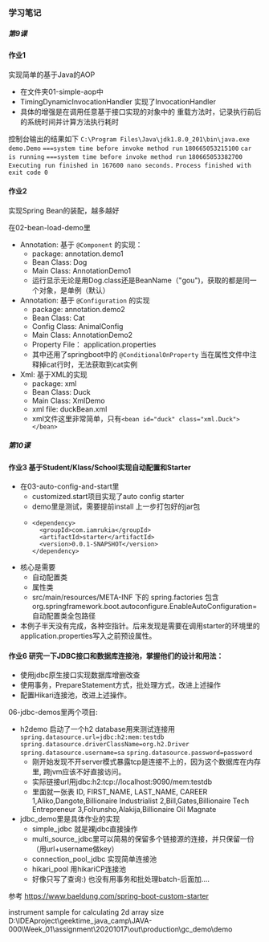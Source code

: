 ### 学习笔记

##### 第9课

#### 作业1

实现简单的基于Java的AOP

 - 在文件夹01-simple-aop中
 - TimingDynamicInvocationHandler 实现了InvocationHandler
 - 具体的增强是在调用任意基于接口实现的对象中的 重载方法时，记录执行前后的系统时间并计算方法执行耗时

控制台输出的结果如下
    `C:\Program Files\Java\jdk1.8.0_201\bin\java.exe demo.Demo`
    `===system time before invoke method run`
    `180665053215100`
    `car is running`
    `===system time before invoke method run`
    `180665053382700`
    `Executing run finished in 167600 nano seconds.`
    `Process finished with exit code 0`



#### 作业2
实现Spring Bean的装配，越多越好 

在02-bean-load-demo里
 - Annotation: 基于 `@Component` 的实现：
    - package: annotation.demo1
    - Bean Class: Dog
    - Main Class: AnnotationDemo1
    - 运行显示无论是用Dog.class还是BeanName（"gou")，获取的都是同一个对象，是单例（默认）
 - Annotation: 基于 `@Configuration` 的实现
    - package: annotation.demo2
    - Bean Class: Cat
    - Config Class: AnimalConfig
    - Main Class: AnnotationDemo2
    - Property File： application.properties
    - 其中还用了springboot中的 `@ConditionalOnProperty` 当在属性文件中注释掉cat行时，无法获取到cat实例
 - Xml: 基于XML的实现
    - package: xml
    - Bean Class: Duck
    - Main Class: XmlDemo
    - xml file: duckBean.xml
    - xml文件这里非常简单，只有`<bean id="duck" class="xml.Duck"></bean>`



##### 第10课

#### 作业3 基于Student/Klass/School实现自动配置和Starter 
 - 在03-auto-config-and-start里
    - customized.start项目实现了auto config starter
    - demo里是测试，需要提前install 上一步打包好的jar包
    -     <dependency>
            <groupId>com.iamrukia</groupId>
            <artifactId>starter</artifactId>
            <version>0.0.1-SNAPSHOT</version>
          </dependency>
 - 核心是需要
    - 自动配置类
    - 属性类
    - src/main/resources/META-INF 下的 spring.factories 包含
    org.springframework.boot.autoconfigure.EnableAutoConfiguration=自动配置类全包路径
 - 本例子半天没有完成，各种空指针。后来发现是需要在调用starter的环境里的application.properties写入之前预设属性。

#### 作业6 研究一下JDBC接口和数据库连接池，掌握他们的设计和用法：
 - 使用jdbc原生接口实现数据库增删改查
 - 使用事务，PrepareStatement方式，批处理方式，改进上述操作
 - 配置Hikari连接池，改进上述操作。 

06-jdbc-demos里两个项目:
 - h2demo 启动了一个h2 database用来测试连接用
      `spring.datasource.url=jdbc:h2:mem:testdb`
      `spring.datasource.driverClassName=org.h2.Driver`
      `spring.datasource.username=sa`
      `spring.datasource.password=password`
      - 刚开始发现不开server模式暴露tcp是连接不上的，因为这个数据库在内存里, 跨jvm应该不好直接访问。
      - 实际链接url用jdbc:h2:tcp://localhost:9090/mem:testdb
      - 里面就一张表
      ID, FIRST_NAME, LAST_NAME, CAREER
      1,Aliko,Dangote,Billionaire Industrialist
      2,Bill,Gates,Billionaire Tech Entrepreneur
      3,Folrunsho,Alakija,Billionaire Oil Magnate
 - jdbc_demo里是具体作业的实现
      - simple_jdbc 就是裸jdbc直接操作
      - multi_source_jdbc里可以简易的保留多个链接源的连接，并只保留一份（用url+username做key）
      - connection_pool_jdbc 实现简单连接池
      - hikari_pool 用hikariCP连接池
      - 好像只写了查询:) 也没有用事务和批处理batch-后面加....










参考
https://www.baeldung.com/spring-boot-custom-starter

instrument sample for calculating 2d array size 
D:\IDEAproject\geektime_java_camp\JAVA-000\Week_01\assignment\20201017\out\production\gc_demo\demo